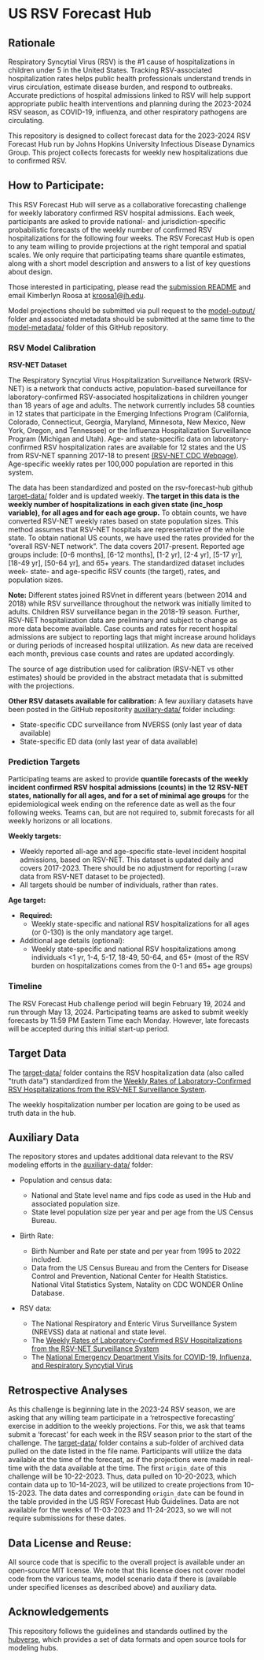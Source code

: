# US RSV Forecast Hub

## Rationale
Respiratory Syncytial Virus (RSV) is the #1 cause of hospitalizations in children under 5 in the United States. Tracking RSV-associated hospitalization rates helps public health professionals understand trends in virus circulation, estimate disease burden, and respond to outbreaks. Accurate predictions of hospital admissions linked to RSV will help support appropriate public health interventions and planning during the 2023-2024 RSV season, as COVID-19, influenza, and other respiratory pathogens are circulating. 

This repository is designed to collect forecast data for the 2023-2024 RSV Forecast Hub run by Johns Hopkins University Infectious Disease Dynamics Group. This project collects forecasts for weekly new hospitalizations due to confirmed RSV. 

## How to Participate:
This RSV Forecast Hub will serve as a collaborative forecasting challenge for weekly laboratory confirmed RSV hospital admissions. Each week, participants are asked to provide national- and jurisdiction-specific probabilistic forecasts of the weekly number of confirmed RSV hospitalizations for the following four weeks. The RSV Forecast Hub is open to any team willing to provide projections at the right temporal and spatial scales. We only require that participating teams share quantile estimates, along with a short model description and answers to a list of key questions about design. 

Those interested in participating, please read the [submission README](https://github.com/HopkinsIDD/rsv-forecast-hub/tree/main/model-output) and email Kimberlyn Roosa at kroosa1@jh.edu. 

Model projections should be submitted via pull request to the [model-output/](https://github.com/HopkinsIDD/rsv-forecast-hub/tree/main/model-output) folder and associated metadata should be submitted at the same time to the [model-metadata/](https://github.com/HopkinsIDD/rsv-forecast-hub/tree/main/model-metadata) folder of this GitHub repository. 

### RSV Model Calibration
**RSV-NET Dataset**

The Respiratory Syncytial Virus Hospitalization Surveillance Network (RSV-NET) is a network that conducts active, population-based surveillance for laboratory-confirmed RSV-associated hospitalizations in children younger than 18 years of age and adults. The network currently includes 58 counties in 12 states that participate in the Emerging Infections Program (California, Colorado, Connecticut, Georgia, Maryland, Minnesota, New Mexico, New York, Oregon, and Tennessee) or the Influenza Hospitalization Surveillance Program (Michigan and Utah). Age- and state-specific data on laboratory-confirmed RSV hospitalization rates are available for 12 states and the US from RSV-NET spanning 2017-18 to present [(RSV-NET CDC Webpage)](https://www.cdc.gov/rsv/research/rsv-net/index.html). Age-specific weekly rates per 100,000 population are reported in this system.

The data has been standardized and posted on the rsv-forecast-hub github [target-data/](https://github.com/HopkinsIDD/rsv-forecast-hub/tree/main/target-data) folder and is updated weekly. **The target in this data is the weekly number of hospitalizations in each given state (inc_hosp variable), for all ages and for each age group.** To obtain counts, we have converted RSV-NET weekly rates based on state population sizes. This method assumes that RSV-NET hospitals are representative of the whole state. To obtain national US counts, we have used the rates provided for the “overall RSV-NET network”. The data covers 2017-present. Reported age groups include: [0-6 months], [6-12 months], [1-2 yr], [2-4 yr], [5-17 yr], [18-49 yr], [50-64 yr], and 65+ years. The standardized dataset includes week- state- and age-specific RSV counts (the target), rates, and population sizes. 

**Note:** Different states joined RSVnet in different years (between 2014 and 2018) while RSV surveillance throughout the network was initially limited to adults. Children RSV surveillance began in the 2018-19 season. Further, RSV-NET hospitalization data are preliminary and subject to change as more data become available. Case counts and rates for recent hospital admissions are subject to reporting lags that might increase around holidays or during periods of increased hospital utilization. As new data are received each month, previous case counts and rates are updated accordingly.

The source of age distribution used for calibration (RSV-NET vs other estimates) should be provided in the abstract metadata that is submitted with the projections.

**Other RSV datasets available for calibration:**
A few auxiliary datasets have been posted in the GitHub repositority [auxiliary-data/](https://github.com/HopkinsIDD/rsv-forecast-hub/tree/main/auxiliary-data) folder including:

- State-specific CDC surveillance from NVERSS (only last year of data available)
- State-specific ED data (only last year of data available)

### Prediction Targets
Participating teams are asked to provide **quantile forecasts of the weekly incident confirmed RSV hospital admissions (counts) in the 12 RSV-NET states, nationally for all ages, and for a set of minimal age groups** for the epidemiological week ending on the reference date as well as the four following weeks. Teams can, but are not required to, submit forecasts for all weekly horizons or all locations.

**Weekly targets:**
- Weekly reported all-age and age-specific state-level incident hospital admissions, based on RSV-NET. This dataset is updated daily and covers 2017-2023. There should be no adjustment for reporting (=raw data from RSV-NET dataset to be projected). 
- All targets should be number of individuals, rather than rates. 

**Age target:**
- **Required:**
  -  Weekly state-specific and national RSV hospitalizations for all ages (or 0-130) is the only mandatory age target. 
- Additional age details (optional):
  - Weekly state-specific and national RSV hospitalizations among individuals <1 yr, 1-4, 5-17, 18-49, 50-64, and 65+ (most of the RSV burden on hospitalizations comes from the 0-1 and 65+ age groups)

### Timeline
The RSV Forecast Hub challenge period will begin February 19, 2024 and run through May 13, 2024. Participating teams are asked to submit weekly forecasts by 11:59 PM Eastern Time each Monday. However, late forecasts will be accepted during this initial start-up period.

## Target Data
The [target-data/](https://github.com/HopkinsIDD/rsv-forecast-hub/tree/main/target-data) folder contains the RSV hospitalization data (also called "truth data") standardized from the [Weekly Rates of Laboratory-Confirmed RSV Hospitalizations from the RSV-NET Surveillance System](https://data.cdc.gov/Public-Health-Surveillance/Weekly-Rates-of-Laboratory-Confirmed-RSV-Hospitali/29hc-w46k/about_data).

The weekly hospitalization number per location are going to be used as truth data in the hub.

## Auxiliary Data
The repository stores and updates additional data relevant to the RSV modeling efforts in the [auxiliary-data/](https://github.com/HopkinsIDD/rsv-forecast-hub/tree/main/auxiliary-data) folder:

- Population and census data:
  - National and State level name and fips code as used in the Hub and associated population size.
  - State level population size per year and per age from the US Census Bureau.

- Birth Rate:
  - Birth Number and Rate per state and per year from 1995 to 2022 included.
  - Data from the US Census Bureau and from the Centers for Disease Control and Prevention, National Center for Health Statistics. National Vital Statistics System, Natality on CDC WONDER Online Database.

- RSV data:
  - The National Respiratory and Enteric Virus Surveillance System (NREVSS) data at national and state level.
  - The [Weekly Rates of Laboratory-Confirmed RSV Hospitalizations from the RSV-NET Surveillance System](https://data.cdc.gov/Public-Health-Surveillance/Weekly-Rates-of-Laboratory-Confirmed-RSV-Hospitali/29hc-w46k)
  - The [National Emergency Department Visits for COVID-19, Influenza, and Respiratory Syncytial Virus](https://www.cdc.gov/ncird/surveillance/respiratory-illnesses/index.html)

## Retrospective Analyses
As this challenge is beginning late in the 2023-24 RSV season, we are asking that any willing team participate in a ‘retrospective forecasting’ exercise in addition to the weekly projections. For this, we ask that teams submit a ‘forecast’ for each week in the RSV season prior to the start of the challenge. 
The [target-data/](https://github.com/HopkinsIDD/rsv-forecast-hub_data/tree/main/target-data) folder contains a sub-folder of archived data pulled on the date listed in the file name. Participants will utilize the data available at the time of the forecast, as if the projections were made in real-time with the data available at the time. 
The first ```origin_date``` of this challenge will be 10-22-2023. Thus, data pulled on 10-20-2023, which contain data up to 10-14-2023, will be utilized to create projections from 10-15-2023. The data dates and corresponding ```origin_date``` can be found in the table provided in the US RSV Forecast Hub Guidelines. Data are not available for the weeks of 11-03-2023 and 11-24-2023, so we will not require submissions for these dates.

## Data License and Reuse:
All source code that is specific to the overall project is available under an open-source MIT license. We note that this license does not cover model code from the various teams, model scenario data if there is (available under specified licenses as described above) and auxiliary data.

## Acknowledgements
This repository follows the guidelines and standards outlined by the [hubverse](https://hubdocs.readthedocs.io/en/latest/), which provides a set of data formats and open source tools for modeling hubs.

